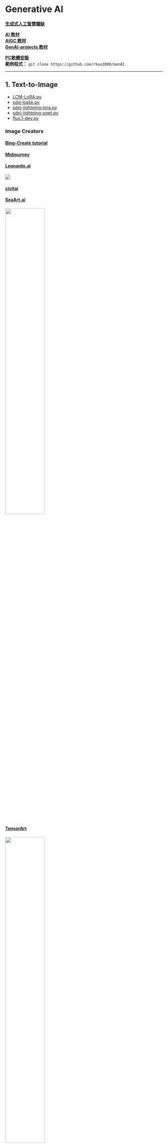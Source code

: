 # Generative AI
**[生成式人工智慧職缺](https://www.cake.me/campaigns/artificial-intelligence/jobs)** <br>

**[AI 教材](https://rkuo2000.github.io/AI-course/)**<br>
**[AIGC 教材](https://rkuo2000.github.io/AI-course/lecture/2024/08/12/AIGC.html)** <br>
**[GenAI-projects 教材](https://rkuo2000.github.io/GenAI-projects/)** <br>

**[PC軟體安裝](https://rkuo2000.github.io/AI-course/lecture/2024/08/01/PC-Softwares.html)**<br>
**範例程式：** `git clone https://github.com/rkuo2000/GenAI`<br>

---
## 1. Text-to-Image 
* [LCM-LoRA.py](https://github.com/rkuo2000/GenAI/blob/main/Text-to-Image/lcm-lora.py)
* [sdxl-base.py](https://github.com/rkuo2000/GenAI/blob/main/Text-to-Image/sdxl-base.py)
* [sdxl-lightning-lora.py](https://github.com/rkuo2000/GenAI/blob/main/Text-to-Image/sdxl-lightning-lora.py)
* [sdxl-lightning-unet.py](https://github.com/rkuo2000/GenAI/blob/main/Text-to-Image/sdxl-lightning-unet.py) 
* [flux.1-dev.py](https://github.com/rkuo2000/GenAI/blob/main/Text-to-Image/flux.1-dev.py)

### Image Creators

#### [Bing-Create tutorial](https://rkuo2000.github.io/GenAI-projects/Bing-Create/)

#### [Midjourney](https://www.midjourney.com/home)

#### [Leonardo.ai](https://app.leonardo.ai/)
![](https://github.com/rkuo2000/GenAI/raw/main/assets/leonardo_abstract_painting_2dogs.png)

#### [civitai](https://civitai.com/)

#### [SeaArt.ai](https://www.seaart.ai/)
<p><img width="50%" height="50%" src="https://github.com/rkuo2000/GenAI/raw/main/assets/SeaArt.ai_ShamppoMix_lingerie_girl.png"></p>

#### [TensorArt](https://tensor.art/)
<p><img width="50%" height="50%" src="https://github.com/rkuo2000/GenAI/raw/main/assets/Tensor.Art_Flux_girl.png"</p>

#### [OpenArt.ai](https://openart.ai/)

#### [goenhance.ai](https://www.goenhance.ai/tutorials)
![](https://github.com/rkuo2000/GenAI/raw/main/assets/GoEnhance.ai.png)
[![](https://markdown-videos-api.jorgenkh.no/youtube/xgU0Xe8HxSE)](https://youtu.be/xgU0Xe8HxSE)

#### [fluxpro.ai](https://www.fluxpro.ai/)
[![](https://markdown-videos-api.jorgenkh.no/youtube/gZTQiyQCgUw)](https://youtu.be/gZTQiyQCgUw)

#### SD 3.5
[ComfyUI Now Supports Stable Diffusion 3.5!](https://blog.comfy.org/sd3-5-comfyui/)<br>
[![](https://markdown-videos-api.jorgenkh.no/youtube/R6dPhx96GNQ)](https://youtu.be/R6dPhx96GNQ)

---
### SwapFace online tools
1. [https://www.ismartta.com/](https://www.ismartta.com/) 
2. [https://www.vidwud.com/free-face-swap.html](https://www.vidwud.com/free-face-swap.html)
3. [https://aifaceswap.io/#face-swap-playground](https://aifaceswap.io/#face-swap-playground)
4. [https://remaker.ai/face-swap-free/](https://remaker.ai/face-swap-free/)
5. [https://www.swapface.org/](https://www.swapface.org/)

[![](https://markdown-videos-api.jorgenkh.no/youtube/qwHck8LqZUI)](https://youtu.be/qwHck8LqZUI)

---
### ComfyUI

#### [ComfyUI](https://github.com/comfyanonymous/ComfyUI)
![](https://github.com/comfyanonymous/ComfyUI/raw/master/comfyui_screenshot.png)

---
#### [本地部署Flux.1 最強文生圖大模型！ Comfyui 一鍵安裝，簡單又方便](https://www.freedidi.com/13266.html)
[![](https://markdown-videos-api.jorgenkh.no/youtube/87TwZ05SSGc)](https://youtu.be/87TwZ05SSGc)

#### Flux1-dev-fp8 model files
* download [flux1-dev-fp8.safetensors](https://huggingface.co/Kijai/flux-fp8/blob/main/flux1-dev-fp8.safetensors)<br>
* download [t5xxl_fp8_e4m3fn.safetensors](https://huggingface.co/comfyanonymous/flux_text_encoders/blob/main/t5xxl_fp8_e4m3fn.safetensors)
* download [clip_l.safetensors](https://huggingface.co/comfyanonymous/flux_text_encoders/blob/main/clip_l.safetensors)
* download [ae.safetensors](https://huggingface.co/black-forest-labs/FLUX.1-schnell/blob/main/ae.safetensors)
  
```
git clone https://github.com/comfyanonymous/ComfyUI
cd ComfyUI
mv ~/Downloads/flux1-dev-fp8.safetensors ~/ComfyUI/models/unet/
mv ~/Downloads/t5xxl_fp8_e4m3fn.safetensors ~/ComfyUI/models/clip/
mv ~/Downloads/clip_l.safetensors ~/ComfyUI/models/clip/
mv ~/Downloads/ae.safetensors ~/ComfyUI/models/vae/
python main.py
```

1. open Browser at `http:127.0.0.1:8188`<br>

2. drag flux_dev_fp8_example.png to browser window to generate the work-flow chart<br>
<p><img width="25%" height="25%" src="https://github.com/rkuo2000/GenAI/raw/main/assets/flux_dev_fp8_example.png"></p>

3. edit text in `CLIP Text Encode (Positive Prompt)`<br>
* [美圖產生提示詞](https://www.freedidi.com/13328.html)<br>

4. click `Queue Prompt` to generate image<br>

#### examples:
```
pretty Asian woman was holding the flowers in her hands, Korean Model, real photo style, full body shot.
```
<p><img width="25%" height="25%" src="https://github.com/rkuo2000/GenAI/raw/main/assets/ComfyUI_Flux1_girl_holding_flower.png"></p>

```
One girl, long hair, model, white background, white shirt, khaki Capri pants, khaki loafers, sitting on a stool, lazy pose, slightly tilting head, smiling, Asian beauty, loose-ting clothes, inting clothes , slightly raised foot, half-body shot, Canon R5 camera style, blurred background, indoor, natural light, some sunlight shining on the face，9 : 16.
```
<p><img width="25%" height="25%" src="https://github.com/rkuo2000/GenAI/raw/main/assets/ComfyUI_Flux1_longhair_girl_sitting.png"></p>

* 建築設計提示詞<br>
```
A modern office building design with 6 floors. The design language of the building is organic volume, curve design elements, natural leave or flower symbols.
```
<p>
<img width="25%" height="25%" src="https://github.com/rkuo2000/GenAI/raw/main/assets/ComfyUI_Flux1_building_01.png">
<img width="25%" height="25%" src="https://github.com/rkuo2000/GenAI/raw/main/assets/ComfyUI_Flux1_building_02.png">
</p>
<p>
<img width="25%" height="25%" src="https://github.com/rkuo2000/GenAI/raw/main/assets/ComfyUI_Flux1_building_03.png">
<img width="25%" height="25%" src="https://github.com/rkuo2000/GenAI/raw/main/assets/ComfyUI_Flux1_building_04.png">
</p>

---
### WebUI

#### [Stable Diffusion WebUI](https://github.com/AUTOMATIC1111/stable-diffusion-webui)
![](https://github.com/AUTOMATIC1111/stable-diffusion-webui/raw/master/screenshot.png)

---
### Krita
#### 安裝與 ComfyUI 工作流匯入（建築景觀與室內設計應用)
[![](https://markdown-videos-api.jorgenkh.no/youtube/Y99_C0C28UE)](https://youtu.be/k8qoo1hFPic)

#### FLUX.1[dev]模型在Krita完美整合
[![](https://markdown-videos-api.jorgenkh.no/youtube/Y99_C0C28UE)](https://youtu.be/Y99_C0C28UE)

---
## 2. Text-to-3D
**gTranslate + SDXL-Lightning + TripoSR + Blender**<br>

---
## Image-to-3D

### [Zero123+++](https://github.com/SUDO-AI-3D/zero123plus)
* [https://www.kaggle.com/code/rkuo2000/zero123plus](https://www.kaggle.com/code/rkuo2000/zero123plus)<br>
* [https://www.kaggle.com/code/rkuo2000/zero123-controlnet](https://www.kaggle.com/code/rkuo2000/zero123-controlnet)<br>

---
### [TripoSR](https://github.com/VAST-AI-Research/TripoSR)
![](https://favtutor.com/articles/wp-content/uploads/2024/03/TripoSR-Image-to-3D-Objects-Examples.gif)
**Kaggle:** [https://www.kaggle.com/code/rkuo2000/triposr](https://www.kaggle.com/code/rkuo2000/triposr)<br>

---
### Depth Pro
**Code:** [https://github.com/apple/ml-depth-pro](https://github.com/apple/ml-depth-pro)
![](https://github.com/apple/ml-depth-pro/raw/main/data/depth-pro-teaser.jpg)
**Kaggle:** [https://www.kaggle.com/code/rkuo2000/depth-pro](https://www.kaggle.com/code/rkuo2000/depth-pro)<br>

---
## 3. Text-to-Video
### [Tune-A-Video](https://github.com/showlab/Tune-A-Video)
![](https://camo.githubusercontent.com/3a1fe691700facadce50b7dd66641abdc40ce5a97b53e85091d5af0f273481a1/68747470733a2f2f74756e6561766964656f2e6769746875622e696f2f6173736574732f7465617365722e676966)

---
### [Open-VCLIP](https://github.com/wengzejia1/Open-VCLIP/)
![](https://github.com/wengzejia1/Open-VCLIP/raw/main/figures/firstpage.png)

---
### [Dynamic Scene Transformer (DyST)](https://dyst-paper.github.io/)
![](https://dyst-paper.github.io/data/model_fig.png)

---
### [Text-to-Motion-Retrieval](https://github.com/mesnico/text-to-motion-retrieval)
<p><img src="https://github.com/mesnico/text-to-motion-retrieval/raw/main/teaser/example_74.gif"></p>
<p><img src="https://github.com/mesnico/text-to-motion-retrieval/raw/main/teaser/example_243.gif"></p>

---
### [Stable Video Diffusion](https://stability.ai/news/stable-video-diffusion-open-ai-video-model)
![](https://github.com/Stability-AI/generative-models/raw/main/assets/sv4d.gif)

**[SV4D](https://github.com/Stability-AI/generative-models)** <br>
SV4D was trained to generate 40 frames (5 video frames x 8 camera views) at 576x576 resolution

---
### [Runway Gen3](https://runwayml.com/)
[![](https://markdown-videos-api.jorgenkh.no/youtube/SAxZB7wUWYo)](https://youtu.be/SAxZB7wUWYo)

[![](https://markdown-videos-api.jorgenkh.no/youtube/nByslCkykj8)](https://youtu.be/nByslCkykj8)

[Gen-3 Alpha Prompting Guide](https://help.runwayml.com/hc/en-us/articles/30586818553107-Gen-3-Alpha-Prompting-Guide)<br>

---
### [Imagine.Art](https://www.imagine.art/dashboard)<br>
<p><img width="50%" height="50%" src="https://github.com/rkuo2000/GenAI/raw/main/assets/ImagineArt_flying_cat_wearing_superman_suit.png"</p>

[![](https://markdown-videos-api.jorgenkh.no/youtube/ISufT7gYL1o)](https://youtu.be/ISufT7gYL1o)

---
### [RenderNet AI](https://rendernet.ai)
[![](https://markdown-videos-api.jorgenkh.no/youtube/QEh_VJN4ndQ)](https://youtu.be/QEh_VJN4ndQ)
[![](https://markdown-videos-api.jorgenkh.no/youtube/-1qcpu_VuVU)](https://youtu.be/-1qcpu_VuVU)

---
### [SORA](https://openai.com/sora/)
[![](https://markdown-videos-api.jorgenkh.no/youtube/360ZqfabuPQ)](https://youtu.be/360ZqfabuPQ)

---
### [Meta MovieGen](https://ai.meta.com/research/movie-gen/)
[![](https://markdown-videos-api.jorgenkh.no/youtube/FHSSx4dUs7E)](https://youtu.be/FHSSx4dUs7E)

---
## 4. Text-to-Avatar
**[GAN 教材](https://rkuo2000.github.io/AI-course/lecture/2024/08/09/GAN.html)** <br>

### [HeyGen](https://www.heygen.com/)
[sample](https://app.heygen.com/share/576aab0e56ee484c91f7eb75ac2338be)<br>

### [Hedra](https://www.hedra.com/)
**[Tutorial](https://rkuo2000.github.io/GenAI-projects/Hedra/)** <br>

### [LivePortrait](https://github.com/KwaiVGI/LivePortrait)
**[Tutorial](https://rkuo2000.github.io/GenAI-projects/LivePortrait/)** <br>
![](https://github.com/KwaiVGI/LivePortrait/raw/main/assets/docs/showcase2.gif)

**[Demo](https://huggingface.co/spaces/KwaiVGI/LivePortrait)** <br>

[![](https://markdown-videos-api.jorgenkh.no/youtube/wBO0VsiWC2s)](https://youtu.be/wBO0VsiWC2s)

---
### [MuskTalk](https://github.com/TMElyralab/MuseTalk)
**[ComfyUI-MuseTalk](https://github.com/chaojie/ComfyUI-MuseTalk)** <br>
<video src=https://github.com/TMElyralab/MuseTalk/assets/163980830/b2a879c2-e23a-4d39-911d-51f0343218e4 controls preload></video>

---
### [artflow.ai](https://app.artflow.ai/)
Charactor Builder<br>
[![](https://markdown-videos-api.jorgenkh.no/youtube/EC9CqEYDS0k)](https://youtu.be/EC9CqEYDS0k)

---
## 5. Text-to-Song 

### [Suno 教學](https://rkuo2000.github.io/GenAI-projects/Suno/)

### [Tuneform](https://tuneform.com/)
[![](https://markdown-videos-api.jorgenkh.no/youtube/_VTfbR5VT4s)](https://youtu.be/_VTfbR5VT4s)

### [Specterr](https://specterr.com/)
[![](https://markdown-videos-api.jorgenkh.no/youtube/MJPuGL-aGzA)](https://youtu.be/MJPuGL-aGzA)

### [Vizzy](https://vizzy.io)
[![](https://markdown-videos-api.jorgenkh.no/youtube/gUko_GnT40g)](https://youtu.be/gUko_GnT40g)

[![](https://markdown-videos-api.jorgenkh.no/youtube/sFaMRk7TGpk)](https://youtu.be/sFaMRk7TGpk)

[![](https://markdown-videos-api.jorgenkh.no/youtube/BvsP4ivkVyM)](https://youtu.be/BvsP4ivkVyM)

---
### ChatGPT(作詞) + SunoAI(作曲) + RVC WebUI (轉換人聲)
[![](https://markdown-videos-api.jorgenkh.no/youtube/9nHbw0eUJeE)](https://youtu.be/9nHbw0eUJeE)

[![](https://markdown-videos-api.jorgenkh.no/youtube/ocXOeMZc1XI)](https://youtu.be/ocXOeMZc1XI)

#### [RVC-WebUI開源專案教學](https://gogoplus.net/%E7%BF%BB%E5%94%B1%E6%9C%80%E5%A5%BD%E7%94%A8%E7%9A%84%E9%96%8B%E6%BA%90%E7%A8%8B%E5%BC%8F-rvc-webui-%E5%85%8B%E9%9A%86%E4%BD%A0%E7%9A%84%E8%81%B2%E9%9F%B3/)

**[RVC WebUI](https://github.com/RVC-Project/Retrieval-based-Voice-Conversion-WebUI)** <br>
[![](https://markdown-videos-api.jorgenkh.no/youtube/g__-dgRWd4s)](https://youtu.be/g__-dgRWd4s)

---
## [Generative Speech](https://rkuo2000.github.io/AI-course/lecture/2024/08/09/Generative-Speech.html)
* `python gTTS.py "How are you" en` : generate gTTS.mp3
* `python gT2T.py "How are you" fr` : deep-translator 
* `python gSpeak.py "How are you" fr` : deep-translator, gTTS & Mpg123
  
---
## 6. Text-to-Speech

* **Parler TTS**: `python parler.py`
* **Bark TTA**: `python bark_en.py`, `python bark_cn.py`
* **Coqui TTS**: `python coqui_en.py`, `python coqui_zh.py`
* **text-to-speech**: `python text_to_speech.py`
* **gTTS**: `python gTTS.py "你好?" zh`
* **gTranslate**: `python gTranslate.py`
  
---
## 7. Audio-to-Text (ASR)

### webkitSpeechRecognition
**Blog:** [語音辨識API](https://programmermagazine.github.io/201310/htm/article2.html)<br>

[asr.html](https://github.com/rkuo2000/GenAI/blob/main/Audio-to-Text/asr.html)<br>

[Google Speech Demo](https://www.google.com/intl/en/chrome/demos/speech.html)<br>

---
### Whisper
* [whisper.py](https://github.com/rkuo2000/GenAI/blob/main/Audio-to-Text/whisper.py)
* [whisper-large-v3.py](https://github.com/rkuo2000/GenAI/blob/main/Audio-to-Text/whisper-large-v3.py)
* [faster-whisper.py](https://github.com/rkuo2000/GenAI/blob/main/Audio-to-Text/faster-whisper.py)
* [canary-1b.py](https://github.com/rkuo2000/GenAI/blob/main/Audio-to-Text/canary-1b.py)
<br>

* [qwen_audio.py](https://github.com/rkuo2000/GenAI/blob/main/Audio-to-Text/qwen_audio.py)
* [gemini_audio.py](https://github.com/rkuo2000/GenAI/blob/main/Audio-to-Text/gemini_audio.py)

---
### local ASR+LLM Server running on GPU
1. **run server on local PC (with GPU):** `python whisper_llm_server.py`<br>
2. **Generate audio file**: `python ../gTTS.py "Hello, how are you?" en`<br>
3. **Post Audio to Server**: `python post_audio.py`<br>

---
## 8. Text-to-Text (LLMs)

**[Large Language Models 教材](https://rkuo2000.github.io/AI-course/lecture/2024/08/15/LLM.html)** <br>
**[Prompt Engineering 教材](https://rkuo2000.github.io/AI-course/lecture/2024/08/15/Prompt-Engineering.html)** <br>

`git clone https://github.com/rkuo2000/GenAI`<br>
`cd GenAI/Text-to-Text`<br>

* `python gpt4free.py` (gpt-3.5-turbo)
* `python gpt4all_prompting.py`
* `python LLM_prompting.py`
* [colab_LLM_prompting.ipynb](https://github.com/rkuo2000/GenAI/blob/main/Text-to-Text/colab_LLM_prompting.ipynb) (on Colab T4) 

#### local LLM Server & Client
* `python llm_server.py` (on GPU)
* `python post_text.py`  (on PC)

---
### Colab running LLM Server
* [colab_pyNgrok_LLM_server](https://github.com/rkuo2000/GenAI/blob/main/Text-to-Text/colab_pyNgrok_LLM_Server.ipynb) (on Colab T4)<br>
![](https://github.com/rkuo2000/GenAI/blob/main/assets/pyngrok_LLM_Server_fastapi.png?raw=true)
* [post-text client](https://github.com/rkuo2000/GenAI/blob/main/Text-to-Text/post_text.py) (on PC)<br>
![](https://github.com/rkuo2000/GenAI/blob/main/assets/pyngrok_post_text.png?raw=true)

---
### Colab running ASR+LLM Server
1. **Open [colab](https://colab.research.google.com) to run [pyngrok_Whisper_LLM_Server.ipynb](https://github.com/rkuo2000/GenAI/blob/main/Audio-to-Text/pyngrok_Whisper_LLM_Server.ipynb)** on Colab T4
2. **Generate audio file**: `python ../gTTS.py "Hello, how are you?" en`<br>
3. **Post Audio to Server**: `python post_audio.py`<br>
![](https://github.com/rkuo2000/GenAI/blob/main/assets/post_audio.png?raw=true)

---
### [Ollama](https://ollama.com/)

#### [ollama library](https://ollama.com/library)
`ollama list`<br>
`ollama run llama3.2`<br>

#### ollama chat/generate
* `python ollama_chat.py`
* `python ollama_stream.py` (print text in streaming mode)
* `python ollama_curl.py`

#### ollama speak
* `python ollama_speak.py` (ollama generated text, gTTS to speech, then mpg123 to speak)
* `python ollama_speak_t2t.py` (ollama generated text, gTTS to speech, deep-translator to zh-TW, mpg123 to speak)

---
### [LM Studio](https://lmstudio.ai/)
![](https://github.com/rkuo2000/GenAI/blob/main/assets/LM_Studio_0.3.3.png?raw=true)

---
### [Gemini API](https://ai.google.dev/api/generate-content?hl=zh-tw)
**[get Gemini API Key](https://aistudio.google.com/app/apikey)** <br>

---
#### [gemini.html](https://github.com/rkuo2000/GenAI/blob/main/Text-to-Text/gemini.html)
![](https://github.com/rkuo2000/GenAI/blob/main/assets/Gemini_html.jpg?raw=true)  

---
#### [Gemini_Talk App 教學](https://rkuo2000.github.io/GenAI-projects/AI2_Gemini_Talk_app/)
MIT App Inventor 2 example for using Google Gemini<br>  
* Download [Gemini_Talk.aia ](https://github.com/rkuo2000/GenAI/blob/main/Gemini_Talk.aia), import to [[ai2.mit](https://ai2.appinventor.mit.edu/)](https://ai2.appinventor.mit.edu/)
  
* [Get API Key](https://aistudio.google.com/app/apikey) and put into the `blank`<br>
![](https://github.com/rkuo2000/GenAI/blob/main/assets/Gemini_Talk_edit_API_key.png?raw=true)

* Build apk, download & install to run on smartphone<br>
![](https://github.com/rkuo2000/GenAI/blob/main/assets/Gemini_Talk.jpg?raw=true)

(三星手機使用三星文字轉語音引擎應用程式, 語言設繁體中文會講不出話, 要改成簡體中文, 或使用英文）

---
## 9. LLM Fine-Tuning
**[LLM Fine-Tuning 教材](https://rkuo2000.github.io/AI-course/lecture/2024/08/17/LLM-FineTuning.html)** <br>

### PEFT
[fine-tune-gemma-7b-it-for-sentiment-analysis](https://www.kaggle.com/code/rkuo2000/fine-tune-gemma-7b-it-for-sentiment-analysis)<br>
[fine-tune-llama-3-for-sentiment-analysis](https://www.kaggle.com/code/rkuo2000/fine-tune-llama-3-for-sentiment-analysis)<br>

### LoRA
[fine-tune-gemma-models-in-keras-using-lora](https://www.kaggle.com/code/rkuo2000/fine-tune-gemma-models-in-keras-using-lora)<br>

### exmaples
* [https://www.kaggle.com/code/tommyadams/fine-tuning-tinyllama](https://www.kaggle.com/code/tommyadams/fine-tuning-tinyllama)<br>
* [https://www.kaggle.com/code/ejaz22/finetune-tinyllama-addr-extraction](https://www.kaggle.com/code/ejaz22/finetune-tinyllama-addr-extraction)<br>
* [https://www.kaggle.com/code/schock/training-tinyllama-for-tool-calling](https://www.kaggle.com/code/schock/training-tinyllama-for-tool-calling)<br>

---
## 10. Image-to-Text (VLM)

---
### examples
* [python llava-1.5-7b-hf.py](https://github.com/rkuo2000/GenAI/blob/main/Image-to-Text/llava-1.5-7b-hf.py)
* [python llava-1.6-7b-hf.py](https://github.com/rkuo2000/GenAI/blob/main/Image-to-Text/llava-1.6-7b-hf.py)
* [forence-2.py](https://github.com/rkuo2000/GenAI/blob/main/Image-to-Text/florence-2.py)
* [phi-3.5-vision.py](https://github.com/rkuo2000/GenAI/blob/main/Image-to-Text/pixtral.py)
* [pixtral.py](https://github.com/rkuo2000/GenAI/blob/main/Image-to-Text/pixtral.py)
* [llama-3.2-vision.py](https://github.com/rkuo2000/GenAI/blob/main/Image-to-Text/llama-3.2-vision.py)

---
### VLM servers
For running server, (use one of the following)<br>
1. `python llava_server.py`
2. `python llava_next_server.py`
3. `python phi3-vision_server.py`

For running client, (post image & text to VLM server)<br>
`python post_imgtxt.py images/barefeet1.jpg`<br>

---
### ASR + VLM servers
1. `python whisper_llava_server.py`
2. `python ../gTTS.py "這是什麼有名的台南美食?" zh` (TTS)<br>
3. `python post_imgau.py` (client)<br>

---
### [Gemini API](https://ai.google.dev/api/generate-content?hl=zh-tw)
* `python gemini_image.py`<br>
* `python gemini_jpg2csv.py`<br>

---
## 11. RAG 
**[RAG 教材](https://rkuo2000.github.io/AI-course/lecture/2024/08/18/RAG.html)** <br>
![](https://blogs.mathworks.com/deep-learning/files/2024/01/rag.png)

### Sampe Codes
* [https://www.kaggle.com/code/rkuo2000/langchain-rag-chromadb](https://www.kaggle.com/code/rkuo2000/langchain-rag-chromadb)
* [https://www.kaggle.com/code/rkuo2000/llm-llamaindex](https://www.kaggle.com/code/rkuo2000/llm-llamaindex) = LlamaIndex-RAG-pdf
* Langchain-RAG-text.ipynb
* Langchain-ReAct.ipynb
* LlamaIndex-RAG-pdf.ipynb
* LlamaIndex-RAG-pdf-community.ipynb
* LlamaIndex-RAG-pdf-community.py

---
### [RAG Builder](https://github.com/KruxAI/ragbuilder)

---
## 12. Agent
**[Agent 教材](https://rkuo2000.github.io/AI-course/lecture/2024/10/16/Agents.html)** <br>

### [openai/swarm](https://github.com/openai/swarm)
![](https://github.com/openai/swarm/raw/main/assets/swarm_diagram.png)

**Kaggle:** [rkuo2000/swarm-llama3-groq](https://www.kaggle.com/code/rkuo2000/swarm-llama3-groq)<br>
**Colab:** [colab_Swarm_Llama3_Groq.ipynb](https://github.com/rkuo2000/GenAI/blob/main/Agent/colab_Swarm_Llama3_Groq.ipynb)<br>

---
## 參考書籍

### [LLM 大型語言模型的絕世祕笈](https://www.tenlong.com.tw/products/9786263339293)
![](https://cf-assets2.tenlong.com.tw/products/images/000/213/023/webp/9786263339293.webp?1721374719)

* [中二技能翻譯](https://github.com/penut85420/SpellTrans) <br>
這是一個 LangChain 練習專案，透過 LLM 結合 Riot API 取得的英雄技能翻譯，以 Few-Shot Prompt 的方式獲得中二的技能翻譯。<br>
![](https://camo.githubusercontent.com/b21a9836a321a5830eccebe49abd558441d895b6f39fa6dce2f725fd0049e908/68747470733a2f2f692e696d6775722e636f6d2f386b61476e50712e706e67)

---
### [最強 AI 投資分析：打造自己的股市顧問機器人，股票趨勢分析×年報解讀×選股推薦×風險管理](https://www.tenlong.com.tw/products/9789863127727)
![](https://cf-assets2.tenlong.com.tw/products/images/000/195/999/webp/9789863127727_%E5%A4%A9%E7%93%8F.webp?1699843474)

